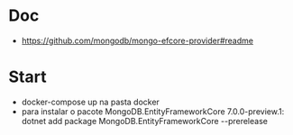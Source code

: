 # Doc
- https://github.com/mongodb/mongo-efcore-provider#readme

# Start
- docker-compose up na pasta docker
- para instalar o pacote MongoDB.EntityFrameworkCore 7.0.0-preview.1: dotnet add package MongoDB.EntityFrameworkCore --prerelease

 
